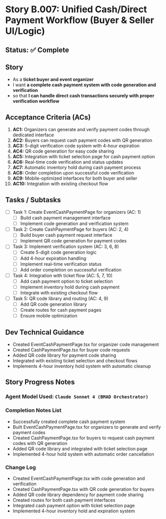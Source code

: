 # Story B.007: Unified Cash/Direct Payment Workflow (Buyer & Seller UI/Logic)

## Status: ✅ Complete

## Story

- As a **ticket buyer and event organizer**
- I want **a complete cash payment system with code generation and verification**
- so that **I can handle direct cash transactions securely with proper verification workflow**

## Acceptance Criteria (ACs)

1. **AC1:** Organizers can generate and verify payment codes through dedicated interface
2. **AC2:** Buyers can request cash payment codes with QR generation
3. **AC3:** 5-digit verification code system with 4-hour expiration
4. **AC4:** QR code generation for easy code sharing
5. **AC5:** Integration with ticket selection page for cash payment option
6. **AC6:** Real-time code verification and status updates
7. **AC7:** Automatic inventory hold during cash payment process
8. **AC8:** Order completion upon successful code verification
9. **AC9:** Mobile-optimized interfaces for both buyer and seller
10. **AC10:** Integration with existing checkout flow

## Tasks / Subtasks

- [ ] Task 1: Create EventCashPaymentPage for organizers (AC: 1)
  - [ ] Build cash payment management interface
  - [ ] Implement code generation and verification system
- [ ] Task 2: Create CashPaymentPage for buyers (AC: 2, 4)
  - [ ] Build buyer cash payment request interface
  - [ ] Implement QR code generation for payment codes
- [ ] Task 3: Implement verification system (AC: 3, 6, 8)
  - [ ] Create 5-digit code generation logic
  - [ ] Add 4-hour expiration handling
  - [ ] Implement real-time verification status
  - [ ] Add order completion on successful verification
- [ ] Task 4: Integration with ticket flow (AC: 5, 7, 10)
  - [ ] Add cash payment option to ticket selection
  - [ ] Implement inventory hold during cash payment
  - [ ] Integrate with existing checkout flow
- [ ] Task 5: QR code library and routing (AC: 4, 9)
  - [ ] Add QR code generation library
  - [ ] Create routes for cash payment pages
  - [ ] Ensure mobile optimization

## Dev Technical Guidance

- Created EventCashPaymentPage.tsx for organizer code management
- Created CashPaymentPage.tsx for buyer code requests
- Added QR code library for payment code sharing
- Integrated with existing ticket selection and checkout flows
- Implements 4-hour inventory hold system with automatic cleanup

## Story Progress Notes

### Agent Model Used: `Claude Sonnet 4 (BMAD Orchestrator)`

### Completion Notes List

- Successfully created complete cash payment system
- Built EventCashPaymentPage.tsx for organizers to generate and verify payment codes
- Created CashPaymentPage.tsx for buyers to request cash payment codes with QR generation
- Added QR code library and integrated with ticket selection page
- Implemented 4-hour hold system with automatic order cancellation

### Change Log

- Created EventCashPaymentPage.tsx with code generation and verification
- Created CashPaymentPage.tsx with QR code generation for buyers
- Added QR code library dependency for payment code sharing
- Created routes for both cash payment interfaces
- Integrated cash payment option with ticket selection page
- Implemented 4-hour inventory hold and expiration system 